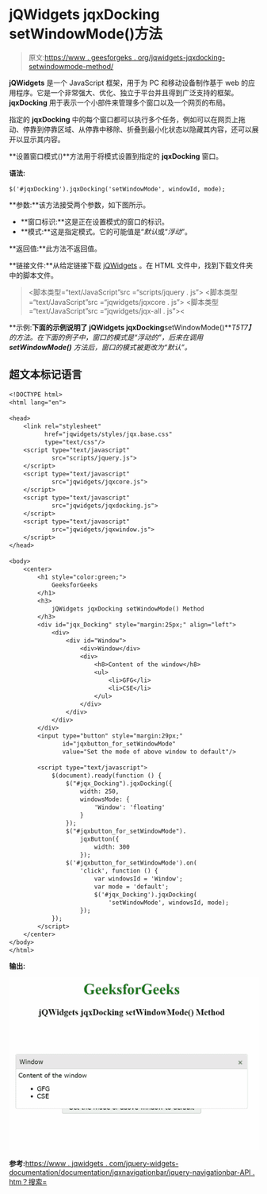 # jQWidgets jqxDocking setWindowMode()方法

> 原文:[https://www . geesforgeks . org/jqwidgets-jqxdocking-setwindowmode-method/](https://www.geeksforgeeks.org/jqwidgets-jqxdocking-setwindowmode-method/)

**jQWidgets** 是一个 JavaScript 框架，用于为 PC 和移动设备制作基于 web 的应用程序。它是一个非常强大、优化、独立于平台并且得到广泛支持的框架。 **jqxDocking** 用于表示一个小部件来管理多个窗口以及一个网页的布局。

指定的 **jqxDocking** 中的每个窗口都可以执行多个任务，例如可以在网页上拖动、停靠到停靠区域、从停靠中移除、折叠到最小化状态以隐藏其内容，还可以展开以显示其内容。

**设置窗口模式()**方法用于将模式设置到指定的 **jqxDocking** 窗口。

**语法:**

```
$('#jqxDocking').jqxDocking('setWindowMode', windowId, mode);
```

**参数:**该方法接受两个参数，如下图所示。

*   **窗口标识:**这是正在设置模式的窗口的标识。
*   **模式:**这是指定模式。它的可能值是“*默认*或“*浮动*”。

**返回值:**此方法不返回值。

**链接文件:**从给定链接下载 [jQWidgets](https://www.jqwidgets.com/download/) 。在 HTML 文件中，找到下载文件夹中的脚本文件。

> <link rel="”stylesheet”" href="”jqwidgets/styles/jqx.base.css”" type="”text/css”">
> <脚本类型=“text/JavaScript”src =“scripts/jquery . js”></脚本>
> <脚本类型=“text/JavaScript”src =“jqwidgets/jqxcore . js”></脚本>
> <脚本类型=“text/JavaScript”src =“jqwidgets/jqx-all . js”><

**示例:**下面的示例说明了 jQWidgets jqxDocking**setWindowMode()***T5T7】的方法。在下面的例子中，窗口的模式是“浮动的”，后来在调用 **setWindowMode()** 方法后，窗口的模式被更改为“默认”。*

## 超文本标记语言

```
<!DOCTYPE html>
<html lang="en">

<head>
    <link rel="stylesheet" 
          href="jqwidgets/styles/jqx.base.css" 
          type="text/css"/>
    <script type="text/javascript" 
            src="scripts/jquery.js">
    </script>
    <script type="text/javascript" 
            src="jqwidgets/jqxcore.js">
    </script>
    <script type="text/javascript" 
            src="jqwidgets/jqxdocking.js">
    </script>
    <script type="text/javascript" 
            src="jqwidgets/jqxwindow.js">
    </script>
</head>

<body>
    <center>
        <h1 style="color:green;">
            GeeksforGeeks
        </h1>
        <h3>
            jQWidgets jqxDocking setWindowMode() Method
        </h3>
        <div id="jqx_Docking" style="margin:25px;" align="left">
            <div>
                <div id="Window">
                    <div>Window</div>
                    <div>
                        <h8>Content of the window</h8>
                        <ul>
                            <li>GFG</li>
                            <li>CSE</li>
                        </ul>
                    </div>
                </div>
            </div>
        </div>
        <input type="button" style="margin:29px;" 
               id="jqxbutton_for_setWindowMode"
               value="Set the mode of above window to default"/>

        <script type="text/javascript">
            $(document).ready(function () {
                $("#jqx_Docking").jqxDocking({
                    width: 250,
                    windowsMode: {
                        'Window': 'floating'
                    }
                });
                $("#jqxbutton_for_setWindowMode").
                    jqxButton({
                        width: 300
                    });
                $('#jqxbutton_for_setWindowMode').on(
                    'click', function () {
                        var windowsId = 'Window';
                        var mode = 'default';
                        $('#jqx_Docking').jqxDocking(
                            'setWindowMode', windowsId, mode);
                    });
            });
        </script>
    </center>
</body>
</html>
```

**输出:**

![](img/45c48fd20dc25577376c2ed78c2f134f.png)

**参考:**[https://www . jqwidgets . com/jquery-widgets-documentation/documentation/jqxnavigationbar/jquery-navigationbar-API . htm？搜索=](https://www.jqwidgets.com/jquery-widgets-documentation/documentation/jqxdocking/jquery-docking-api.htm?search=)